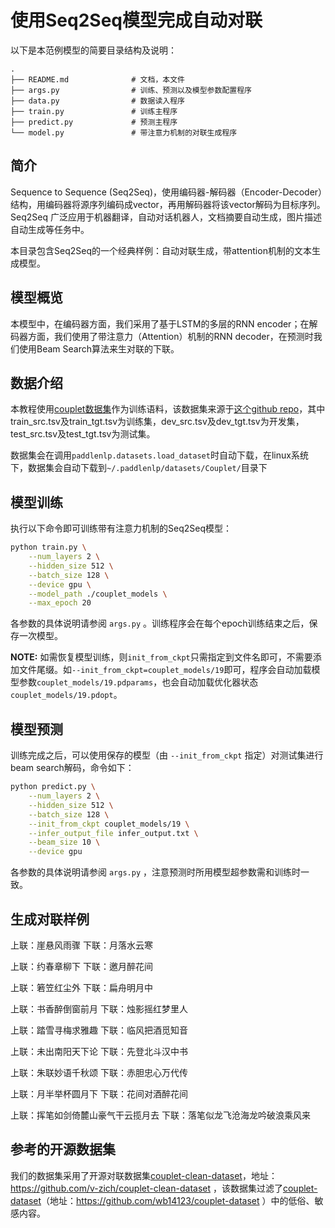 # 使用Seq2Seq模型完成自动对联

以下是本范例模型的简要目录结构及说明：

```
.
├── README.md              # 文档，本文件
├── args.py                # 训练、预测以及模型参数配置程序
├── data.py                # 数据读入程序
├── train.py               # 训练主程序
├── predict.py             # 预测主程序
└── model.py               # 带注意力机制的对联生成程序
```

## 简介

Sequence to Sequence (Seq2Seq)，使用编码器-解码器（Encoder-Decoder）结构，用编码器将源序列编码成vector，再用解码器将该vector解码为目标序列。Seq2Seq 广泛应用于机器翻译，自动对话机器人，文档摘要自动生成，图片描述自动生成等任务中。

本目录包含Seq2Seq的一个经典样例：自动对联生成，带attention机制的文本生成模型。


## 模型概览

本模型中，在编码器方面，我们采用了基于LSTM的多层的RNN encoder；在解码器方面，我们使用了带注意力（Attention）机制的RNN decoder，在预测时我们使用Beam Search算法来生对联的下联。

## 数据介绍

本教程使用[couplet数据集](https://paddlenlp.bj.bcebos.com/datasets/couplet.tar.gz)作为训练语料，该数据集来源于[这个github repo](https://github.com/v-zich/couplet-clean-dataset)，其中train_src.tsv及train_tgt.tsv为训练集，dev_src.tsv及dev_tgt.tsv为开发集，test_src.tsv及test_tgt.tsv为测试集。

数据集会在调用`paddlenlp.datasets.load_dataset`时自动下载，在linux系统下，数据集会自动下载到`~/.paddlenlp/datasets/Couplet/`目录下


## 模型训练

执行以下命令即可训练带有注意力机制的Seq2Seq模型：

```sh
python train.py \
    --num_layers 2 \
    --hidden_size 512 \
    --batch_size 128 \
    --device gpu \
    --model_path ./couplet_models \
    --max_epoch 20

```

各参数的具体说明请参阅 `args.py` 。训练程序会在每个epoch训练结束之后，保存一次模型。

**NOTE:** 如需恢复模型训练，则`init_from_ckpt`只需指定到文件名即可，不需要添加文件尾缀。如`--init_from_ckpt=couplet_models/19`即可，程序会自动加载模型参数`couplet_models/19.pdparams`，也会自动加载优化器状态`couplet_models/19.pdopt`。

## 模型预测

训练完成之后，可以使用保存的模型（由 `--init_from_ckpt` 指定）对测试集进行beam search解码，命令如下：

```sh
python predict.py \
    --num_layers 2 \
    --hidden_size 512 \
    --batch_size 128 \
    --init_from_ckpt couplet_models/19 \
    --infer_output_file infer_output.txt \
    --beam_size 10 \
    --device gpu

```

各参数的具体说明请参阅 `args.py` ，注意预测时所用模型超参数需和训练时一致。

## 生成对联样例

上联：崖悬风雨骤                下联：月落水云寒

上联：约春章柳下                下联：邀月醉花间

上联：箬笠红尘外                下联：扁舟明月中

上联：书香醉倒窗前月        下联：烛影摇红梦里人

上联：踏雪寻梅求雅趣        下联：临风把酒觅知音

上联：未出南阳天下论        下联：先登北斗汉中书

上联：朱联妙语千秋颂        下联：赤胆忠心万代传

上联：月半举杯圆月下        下联：花间对酒醉花间

上联：挥笔如剑倚麓山豪气干云揽月去       下联：落笔似龙飞沧海龙吟破浪乘风来

## 参考的开源数据集

我们的数据集采用了开源对联数据集[couplet-clean-dataset](https://github.com/v-zich/couplet-clean-dataset)，地址：https://github.com/v-zich/couplet-clean-dataset ，该数据集过滤了[couplet-dataset](https://github.com/wb14123/couplet-dataset)（地址：https://github.com/wb14123/couplet-dataset ）中的低俗、敏感内容。
